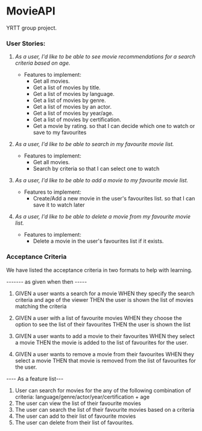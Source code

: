 # MovieAPI
YRTT group project. 

### User Stories:
1. *As a user, I'd like to be able to see movie recommendations for a search criteria based on age.*
    - Features to implement:
      * Get all movies.    
      * Get a list of movies by title.
      * Get a list of movies by language.
      * Get a list of movies by genre.
      * Get a list of movies by an actor.
      * Get a list of movies by year/age.
      * Get a list of movies by certification.
      * Get a movie by rating.
   so that I can decide which one to watch or save to my favourites
   
2. *As a user, I'd like to be able to search in my favourite movie list.*
    - Features to implement:
      * Get all movies.
      * Search by criteria
    so that I can select one to watch

3. *As a user, I'd like to be able to add a movie to my favourite movie list.*
    - Features to implement:
       * Create/Add a new movie in the user's favourites list.
    so that I can save it to watch later

4. *As a user, I'd like to be able to delete a movie from my favourite movie list.*
    - Features to implement:
      * Delete a movie in the user's favourites list if it exists.
  

### Acceptance Criteria

We have listed the acceptance criteria in two formats to help with learning. 

------- as given when then -----

1. GIVEN a user wants a search for a movie
   WHEN they specify the search criteria and age of the viewer
   THEN the user is shown the list of movies matching the criteria

2. GIVEN a user with a list of favourite movies
   WHEN they choose the option to see the list of their favourites
   THEN the user is shown the list 

3. GIVEN a user wants to add a movie to their favourites
   WHEN they select a movie 
   THEN the movie is added to the list of favourites for the user.
 
4. GIVEN a user wants to remove a movie from their favourites
   WHEN they select a movie
   THEN that movie is removed from the list of favourites for the user.


---- As a feature list---
1. User can search for movies for the any of the following combination of criteria:
   language/genre/actor/year/certification + age
2. The user can view the list of their favourite movies
3. The user can search the list of their favourite movies based on a criteria
4. The user can add to their list of favourite movies
5. The user can delete from their list of favourites. 


